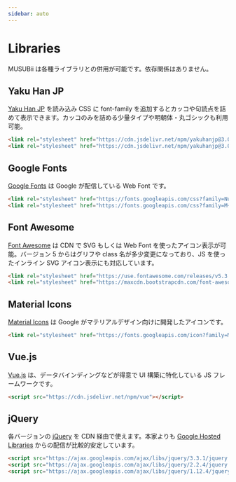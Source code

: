 ```yaml
---
sidebar: auto
---
```


# Libraries

MUSUBii は各種ライブラリとの併用が可能です。依存関係はありません。

## Yaku Han JP

[Yaku Han JP](https://qrac.github.io/yakuhanjp/) を読み込み CSS に font-family を追加するとカッコや句読点を詰めて表示できます。カッコのみを詰める少量タイプや明朝体・丸ゴシックも利用可能。

```html
<link rel="stylesheet" href="https://cdn.jsdelivr.net/npm/yakuhanjp@3.0.0/dist/css/yakuhanjp.min.css">
<link rel="stylesheet" href="https://cdn.jsdelivr.net/npm/yakuhanjp@3.0.0/dist/css/yakuhanjp_s.min.css">
```

## Google Fonts

[Google Fonts](https://fonts.google.com/) は Google が配信している Web Font です。

```html
<link rel="stylesheet" href="https://fonts.googleapis.com/css?family=Nunito:400,700,900">
<link rel="stylesheet" href="https://fonts.googleapis.com/css?family=M+PLUS+Rounded+1c:100,300,400,500,700,800,900&amp;subset=japanese">
```

## Font Awesome

[Font Awesome](http://fontawesome.com/) は CDN で SVG もしくは Web Font を使ったアイコン表示が可能。バージョン 5 からはグリフや class 名が多少変更になっており、JS を使ったインライン SVG アイコン表示にも対応しています。

```html
<link rel="stylesheet" href="https://use.fontawesome.com/releases/v5.3.1/css/all.css">
<link rel="stylesheet" href="https://maxcdn.bootstrapcdn.com/font-awesome/4.7.0/css/font-awesome.min.css">
```

## Material Icons

[Material Icons](https://material.io/icons/) は Google がマテリアルデザイン向けに開発したアイコンです。

```html
<link rel="stylesheet" href="https://fonts.googleapis.com/icon?family=Material+Icons">
```

## Vue.js

[Vue.js](https://jp.vuejs.org/) は、データバインディングなどが得意で UI 構築に特化している JS フレームワークです。

```html
<script src="https://cdn.jsdelivr.net/npm/vue"></script>
```

## jQuery

各バージョンの [jQuery](https://jquery.com/) を CDN 経由で使えます。本家よりも [Google Hosted Libraries](https://developers.google.com/speed/libraries/#jquery) からの配信が比較的安定しています。

```html
<script src="https://ajax.googleapis.com/ajax/libs/jquery/3.3.1/jquery.min.js"></script>
<script src="https://ajax.googleapis.com/ajax/libs/jquery/2.2.4/jquery.min.js"></script>
<script src="https://ajax.googleapis.com/ajax/libs/jquery/1.12.4/jquery.min.js"></script>
```
